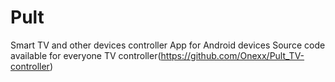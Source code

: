 # Pult
Smart TV and other devices controller
App for Android devices
Source code available for everyone
TV controller(https://github.com/Onexx/Pult_TV-controller)
